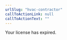```yaml
---
urlSlug: "hvac-contractor"
callToActionLink: null
callToActionText: ""
---
```


Your license has expired.
